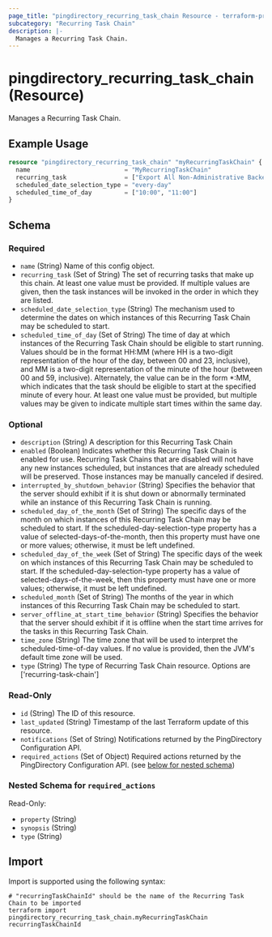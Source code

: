 ```yaml
---
page_title: "pingdirectory_recurring_task_chain Resource - terraform-provider-pingdirectory"
subcategory: "Recurring Task Chain"
description: |-
  Manages a Recurring Task Chain.
---
```


# pingdirectory_recurring_task_chain (Resource)

Manages a Recurring Task Chain.

## Example Usage

```terraform
resource "pingdirectory_recurring_task_chain" "myRecurringTaskChain" {
  name                          = "MyRecurringTaskChain"
  recurring_task                = ["Export All Non-Administrative Backends"]
  scheduled_date_selection_type = "every-day"
  scheduled_time_of_day         = ["10:00", "11:00"]
}
```

<!-- schema generated by tfplugindocs -->
## Schema

### Required

- `name` (String) Name of this config object.
- `recurring_task` (Set of String) The set of recurring tasks that make up this chain. At least one value must be provided. If multiple values are given, then the task instances will be invoked in the order in which they are listed.
- `scheduled_date_selection_type` (String) The mechanism used to determine the dates on which instances of this Recurring Task Chain may be scheduled to start.
- `scheduled_time_of_day` (Set of String) The time of day at which instances of the Recurring Task Chain should be eligible to start running. Values should be in the format HH:MM (where HH is a two-digit representation of the hour of the day, between 00 and 23, inclusive), and MM is a two-digit representation of the minute of the hour (between 00 and 59, inclusive). Alternately, the value can be in the form *:MM, which indicates that the task should be eligible to start at the specified minute of every hour. At least one value must be provided, but multiple values may be given to indicate multiple start times within the same day.

### Optional

- `description` (String) A description for this Recurring Task Chain
- `enabled` (Boolean) Indicates whether this Recurring Task Chain is enabled for use. Recurring Task Chains that are disabled will not have any new instances scheduled, but instances that are already scheduled will be preserved. Those instances may be manually canceled if desired.
- `interrupted_by_shutdown_behavior` (String) Specifies the behavior that the server should exhibit if it is shut down or abnormally terminated while an instance of this Recurring Task Chain is running.
- `scheduled_day_of_the_month` (Set of String) The specific days of the month on which instances of this Recurring Task Chain may be scheduled to start. If the scheduled-day-selection-type property has a value of selected-days-of-the-month, then this property must have one or more values; otherwise, it must be left undefined.
- `scheduled_day_of_the_week` (Set of String) The specific days of the week on which instances of this Recurring Task Chain may be scheduled to start. If the scheduled-day-selection-type property has a value of selected-days-of-the-week, then this property must have one or more values; otherwise, it must be left undefined.
- `scheduled_month` (Set of String) The months of the year in which instances of this Recurring Task Chain may be scheduled to start.
- `server_offline_at_start_time_behavior` (String) Specifies the behavior that the server should exhibit if it is offline when the start time arrives for the tasks in this Recurring Task Chain.
- `time_zone` (String) The time zone that will be used to interpret the scheduled-time-of-day values. If no value is provided, then the JVM's default time zone will be used.
- `type` (String) The type of Recurring Task Chain resource. Options are ['recurring-task-chain']

### Read-Only

- `id` (String) The ID of this resource.
- `last_updated` (String) Timestamp of the last Terraform update of this resource.
- `notifications` (Set of String) Notifications returned by the PingDirectory Configuration API.
- `required_actions` (Set of Object) Required actions returned by the PingDirectory Configuration API. (see [below for nested schema](#nestedatt--required_actions))

<a id="nestedatt--required_actions"></a>
### Nested Schema for `required_actions`

Read-Only:

- `property` (String)
- `synopsis` (String)
- `type` (String)

## Import

Import is supported using the following syntax:

```shell
# "recurringTaskChainId" should be the name of the Recurring Task Chain to be imported
terraform import pingdirectory_recurring_task_chain.myRecurringTaskChain recurringTaskChainId
```

